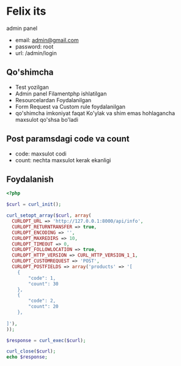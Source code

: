 # Felix its

admin panel

- email: admin@gmail.com
- password: root
- url: /admin/login

## Qo'shimcha

- Test yozilgan
- Admin panel Filamentphp ishlatilgan<br>
- Resourcelardan Foydalanilgan<br>
- Form Request va Custom rule foydalanilgan<br>
- qo'shimcha imkoniyat faqat Ko'ylak va shim emas hohlagancha maxsulot qo'shsa bo'ladi

## Post paramsdagi code va count
- code: maxsulot codi
- count: nechta maxsulot kerak ekanligi

## Foydalanish
```php
<?php

$curl = curl_init();

curl_setopt_array($curl, array(
  CURLOPT_URL => 'http://127.0.0.1:8000/api/info',
  CURLOPT_RETURNTRANSFER => true,
  CURLOPT_ENCODING => '',
  CURLOPT_MAXREDIRS => 10,
  CURLOPT_TIMEOUT => 0,
  CURLOPT_FOLLOWLOCATION => true,
  CURLOPT_HTTP_VERSION => CURL_HTTP_VERSION_1_1,
  CURLOPT_CUSTOMREQUEST => 'POST',
  CURLOPT_POSTFIELDS => array('products' => '[
    {
        "code": 1,
        "count": 30
    },
    {
        "code": 2,
        "count": 20
    },
    
]'),
));

$response = curl_exec($curl);

curl_close($curl);
echo $response;
  
        
```
